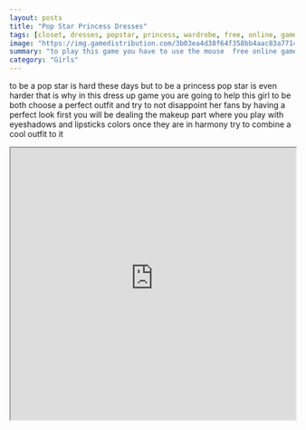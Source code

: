 ```yaml
---
layout: posts
title: "Pop Star Princess Dresses"
tags: [closet, dresses, popstar, princess, wardrobe, free, online, games, oyna, game, free, games, play, play, games]
image: "https://img.gamedistribution.com/3b03ea4d38f64f358bb4aac83a771420.jpg"
summary: "to play this game you have to use the mouse  free online games oyna game free games play play games"
category: "Girls"
---
```


to be a pop star is hard these days but to be a princess pop star is even harder that is why in this dress up game you are going to help this girl to be both choose a perfect outfit and try to not disappoint her fans by having a perfect look first you will be dealing the makeup part where you play with eyeshadows and lipsticks colors once they are in harmony try to combine a cool outfit to it

<iframe width="100%" height="480px;" src="https://html5.gamedistribution.com/3b03ea4d38f64f358bb4aac83a771420/"></iframe>